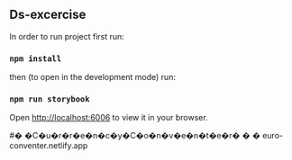 ## Ds-excercise

In order to run project first run:
### `npm install`

then (to open in the development mode) run:

### `npm run storybook`

Open [http://localhost:6006](http://localhost:6006) to view it in your browser.

#� �C�u�r�r�e�n�c�y�C�o�n�v�e�n�t�e�r�
�
�
euro-conventer.netlify.app

